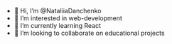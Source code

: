 - 👋 Hi, I’m @NataliiaDanchenko
- 👀 I’m interested in web-development
- 🌱 I’m currently learning React
- 💞️ I’m looking to collaborate on educational projects



